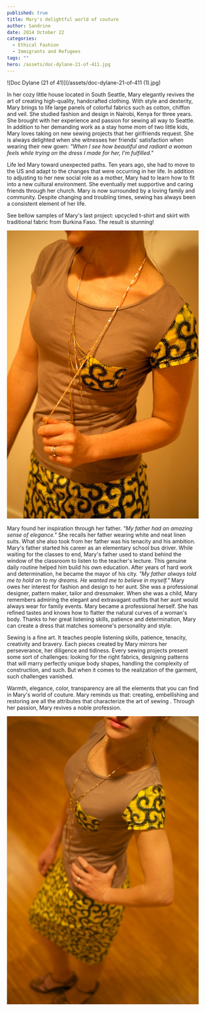 ```yaml
---
published: true
title: Mary's delightful world of couture
author: Sandrine
date: 2014 October 22
categories:
  - Ethical Fashion
  - Immigrants and Refugees
tags: ""
hero: /assets/doc-dylane-21-of-411.jpg
---
```

![Doc Dylane (21 of 41)](/assets/doc-dylane-21-of-411 (1).jpg)

In her cozy little house located in South Seattle, Mary elegantly revives the art of creating high-quality, handcrafted clothing. With style and dexterity, Mary brings to life large panels of colorful fabrics such as cotton, chiffon and veil. She studied fashion and design in Nairobi, Kenya for three years. She brought with her experience and passion for sewing all way to Seattle. In addition to her demanding work as a stay home mom of two little kids, Mary loves taking on new sewing projects that her girlfriends request. She is always delighted when she witnesses her friends' satisfaction when wearing their new gown: *"When I see how beautiful and radiant a woman feels while trying on the dress I made for her, I'm fulfilled."*

Life led Mary toward unexpected paths. Ten years ago, she had to move to the US and adapt to the changes that were occurring in her life. In addition to adjusting to her new social role as a mother, Mary had to learn how to fit into a new cultural environment. She eventually met supportive and caring friends through her church. Mary is now surrounded by a loving family and community. Despite changing and troubling times, sewing has always been a consistent element of her life.

See bellow samples of Mary's last project: upcycled t-shirt and skirt with traditional fabric from Burkina Faso. The result is stunning!

![](/assets/dscf7966.jpg?w=470)

Mary found her inspiration through her father. *"My father had an amazing sense of elegance."* She recalls her father wearing white and neat linen suits. What she also took from her father was his tenacity and his ambition. Mary's father started his career as an elementary school bus driver. While waiting for the classes to end, Mary's father used to stand behind the window of the classroom to listen to the teacher's lecture. This genuine daily routine helped him build his own education. After years of hard work and determination, he became the mayor of his city. *"My father always told me to hold on to my dreams. He wanted me to believe in myself."* Mary owes her interest for fashion and design to her aunt. She was a professional designer, pattern maker, tailor and dressmaker. When she was a child, Mary remembers admiring the elegant and extravagant outfits that her aunt would always wear for family events. Mary became a professional herself. She has refined tastes and knows how to flatter the natural curves of a woman's body. Thanks to her great listening skills, patience and determination, Mary can create a dress that matches someone's personality and style.

Sewing is a fine art. It teaches people listening skills, patience, tenacity, creativity and bravery. Each pieces created by Mary mirrors her perseverance, her diligence and tidiness. Every sewing projects present some sort of challenges: looking for the right fabrics, designing patterns that will marry perfectly unique body shapes, handling the complexity of construction, and such. But when it comes to the realization of the garment, such challenges vanished.

Warmth, elegance, color, transparency are all the elements that you can find in Mary's world of couture. Mary reminds us that: creating, embellishing and restoring are all the attributes that characterize the art of sewing . Through her passion, Mary revives a noble profession.

![](/assets/dscf7965.jpg?w=470)